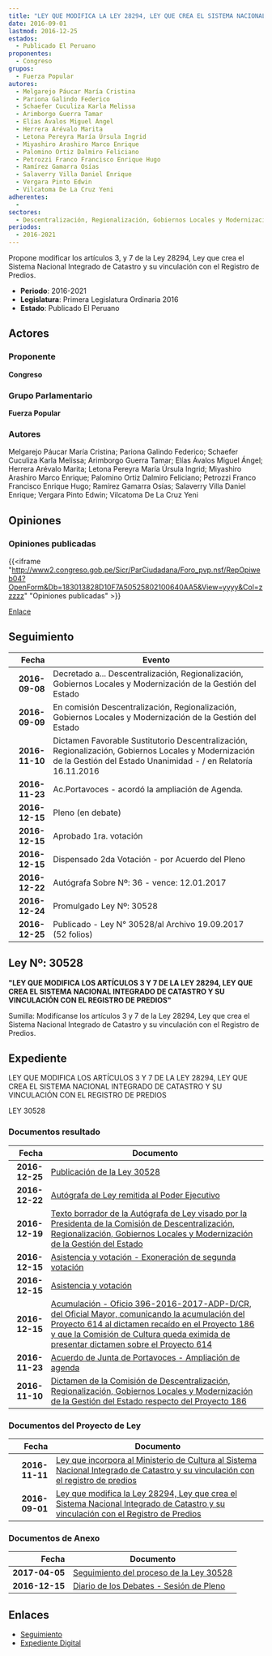 ```yaml
---
title: "LEY QUE MODIFICA LA LEY 28294, LEY QUE CREA EL SISTEMA NACIONAL INTEGRADO DE CATASTRO Y SU VINCULACIÓN CON EL REGISTRO DE PREDIOS"
date: 2016-09-01
lastmod: 2016-12-25
estados: 
  - Publicado El Peruano
proponentes: 
  - Congreso
grupos: 
  - Fuerza Popular
autores: 
  - Melgarejo Páucar María Cristina
  - Pariona Galindo Federico
  - Schaefer Cuculiza Karla Melissa
  - Arimborgo Guerra Tamar
  - Elías Ávalos Miguel Ángel
  - Herrera Arévalo Marita
  - Letona Pereyra María Úrsula Ingrid
  - Miyashiro Arashiro Marco Enrique
  - Palomino Ortiz Dalmiro Feliciano
  - Petrozzi Franco Francisco Enrique Hugo
  - Ramírez Gamarra Osías
  - Salaverry Villa Daniel Enrique
  - Vergara Pinto Edwin
  - Vilcatoma De La Cruz Yeni
adherentes: 
  - 
sectores: 
  - Descentralización, Regionalización, Gobiernos Locales y Modernización de la Gestión del Estado
periodos: 
  - 2016-2021
---
```


Propone modificar los artículos 3, y 7 de la Ley 28294, Ley que crea el Sistema Nacional Integrado de Catastro y su vinculación con el Registro de Predios.

- **Periodo**: 2016-2021
- **Legislatura**: Primera Legislatura Ordinaria 2016
- **Estado**: Publicado El Peruano

## Actores

### Proponente

**Congreso**

### Grupo Parlamentario

**Fuerza Popular**

### Autores

Melgarejo Páucar María Cristina; Pariona Galindo Federico; Schaefer Cuculiza Karla Melissa; Arimborgo Guerra Tamar; Elías Ávalos Miguel Ángel; Herrera Arévalo Marita; Letona Pereyra María Úrsula Ingrid; Miyashiro Arashiro Marco Enrique; Palomino Ortiz Dalmiro Feliciano; Petrozzi Franco Francisco Enrique Hugo; Ramírez Gamarra Osías; Salaverry Villa Daniel Enrique; Vergara Pinto Edwin; Vilcatoma De La Cruz Yeni


## Opiniones

### Opiniones publicadas

{{<iframe "http://www2.congreso.gob.pe/Sicr/ParCiudadana/Foro_pvp.nsf/RepOpiweb04?OpenForm&Db=183013828D10F7A50525802100640AA5&View=yyyy&Col=zzzzz" "Opiniones publicadas" >}}

[Enlace](http://www2.congreso.gob.pe/Sicr/ParCiudadana/Foro_pvp.nsf/RepOpiweb04?OpenForm&Db=183013828D10F7A50525802100640AA5&View=yyyy&Col=zzzzz)

## Seguimiento

| Fecha | Evento |
|------:|--------|
| **2016-09-08** | Decretado a... Descentralización, Regionalización, Gobiernos Locales y Modernización de la Gestión del Estado|
| **2016-09-09** | En comisión Descentralización, Regionalización, Gobiernos Locales y Modernización de la Gestión del Estado|
| **2016-11-10** | Dictamen Favorable Sustitutorio Descentralización, Regionalización, Gobiernos Locales y Modernización de la Gestión del Estado Unanimidad - / en Relatoría 16.11.2016|
| **2016-11-23** | Ac.Portavoces - acordó la ampliación de Agenda.|
| **2016-12-15** | Pleno (en debate)|
| **2016-12-15** | Aprobado 1ra. votación|
| **2016-12-15** | Dispensado 2da Votación - por Acuerdo del Pleno|
| **2016-12-22** | Autógrafa Sobre Nº: 36 - vence: 12.01.2017|
| **2016-12-24** | Promulgado Ley Nº: 30528|
| **2016-12-25** | Publicado - Ley N° 30528/al Archivo 19.09.2017 (52 folios)|

## Ley Nº: 30528

**"LEY QUE MODIFICA LOS ARTÍCULOS 3 Y 7 DE LA LEY 28294, LEY QUE CREA EL SISTEMA NACIONAL INTEGRADO DE CATASTRO Y SU VINCULACIÓN CON EL REGISTRO DE PREDIOS"**

Sumilla: Modifícanse los artículos 3 y 7 de la Ley 28294, Ley que crea el Sistema Nacional Integrado de Catastro y su vinculación con el Registro de Predios.


## Expediente

LEY QUE MODIFICA LOS ARTÍCULOS 3 Y 7 DE LA LEY 28294, LEY QUE CREA EL SISTEMA NACIONAL INTEGRADO DE CATASTRO Y SU VINCULACIÓN CON EL REGISTRO DE PREDIOS

LEY 30528


### Documentos resultado

| Fecha | Documento |
|------:|--------|
| **2016-12-25** | [Publicación de la Ley 30528](http://www.leyes.congreso.gob.pe/Documentos/2016_2021/ADLP/Normas_Legales/30528-LEY.pdf) |
| **2016-12-22** | [Autógrafa de Ley remitida al Poder Ejecutivo](http://www.leyes.congreso.gob.pe/Documentos/2016_2021/ADLP/Texto_Aprobado/AU0018620161222..pdf) |
| **2016-12-19** | [Texto borrador de la Autógrafa de Ley visado por la Presidenta de la Comisión de Descentralización, Regionalización, Gobiernos Locales y Modernización de la Gestión del Estado](http://www.leyes.congreso.gob.pe/Documentos/2016_2021/Texto_Borrador_de_Autografa/BAU0018620161219.pdf) |
| **2016-12-15** | [Asistencia y votación - Exoneración de segunda votación](http://www.leyes.congreso.gob.pe/Documentos/2016_2021/Asistencia_y_Votacion/Proyectos_de_Ley/Exoneracion_de_Segunda_Votacion/ESV0018620161215.pdf) |
| **2016-12-15** | [Asistencia y votación](http://www.leyes.congreso.gob.pe/Documentos/2016_2021/Asistencia_y_Votacion/Proyectos_de_Ley/AV0018620161215.pdf) |
| **2016-12-15** | [Acumulación - Oficio 396-2016-2017-ADP-D/CR, del Oficial Mayor, comunicando la acumulación del Proyecto 614 al dictamen recaído en el Proyecto 186 y que la Comisión de Cultura queda eximida de presentar dictamen sobre el Proyecto 614](http://www.leyes.congreso.gob.pe/Documentos/2016_2021/Asistencia_y_Votacion/Proyectos_de_Ley/AV0062320161124.pdf) |
| **2016-11-23** | [Acuerdo de Junta de Portavoces - Ampliación de agenda](http://www.leyes.congreso.gob.pe/Documentos/2016_2021/Acuerdos/Junta_Portavoces/AJP0018620161123.pdf) |
| **2016-11-10** | [Dictamen de la Comisión de Descentralización, Regionalización, Gobiernos Locales y Modernización de la Gestión del Estado respecto del Proyecto 186](http://www.leyes.congreso.gob.pe/Documentos/2016_2021/Dictamenes/Proyectos_de_Ley/00186DC08MAY20161110..pdf) |

### Documentos del Proyecto de Ley

| Fecha | Documento |
|------:|--------|
| **2016-11-11** | [Ley que incorpora al Ministerio de Cultura al Sistema Nacional Integrado de Catastro y su vinculación con el registro de predios](http://www.leyes.congreso.gob.pe/Documentos/2016_2021/Proyectos_de_Ley_y_de_Resoluciones_Legislativas/PL0061420161111..pdf) |
| **2016-09-01** | [Ley que modifica la Ley 28294, Ley que crea el Sistema Nacional Integrado de Catastro y su vinculación con el Registro de Predios](http://www.leyes.congreso.gob.pe/Documentos/2016_2021/Proyectos_de_Ley_y_de_Resoluciones_Legislativas/PL0018620160901.pdf) |

### Documentos de Anexo

| Fecha | Documento |
|------:|--------|
| **2017-04-05** | [Seguimiento del proceso de la Ley 30528](http://www.leyes.congreso.gob.pe/Documentos/2016_2021/Seguimiento_de_Proyectos_de_Ley/00186PL20170405.pdf) |
| **2016-12-15** | [Diario de los Debates - Sesión de Pleno](http://www.leyes.congreso.gob.pe/Documentos/2016_2021/ADLP/Diario_Debates/30528_DD.pdf) |

## Enlaces 

- [Seguimiento](http://www2.congreso.gob.pe/Sicr/TraDocEstProc/CLProLey2016.nsf/f7fff46988ca05b1052578e100829cc7/5e7cd7fc31b462220525802100799543?OpenDocument)
- [Expediente Digital](http://www2.congreso.gob.pehttp://www2.congreso.gob.pe/Sicr/TraDocEstProc/CLProLey2016.nsf/f7fff46988ca05b1052578e100829cc7/5e7cd7fc31b462220525802100799543?OpenDocument&Click=05257FB7005EB655.eb71d0cf91d8294e05256cdf006b5706/$Body/0.1C6C)
